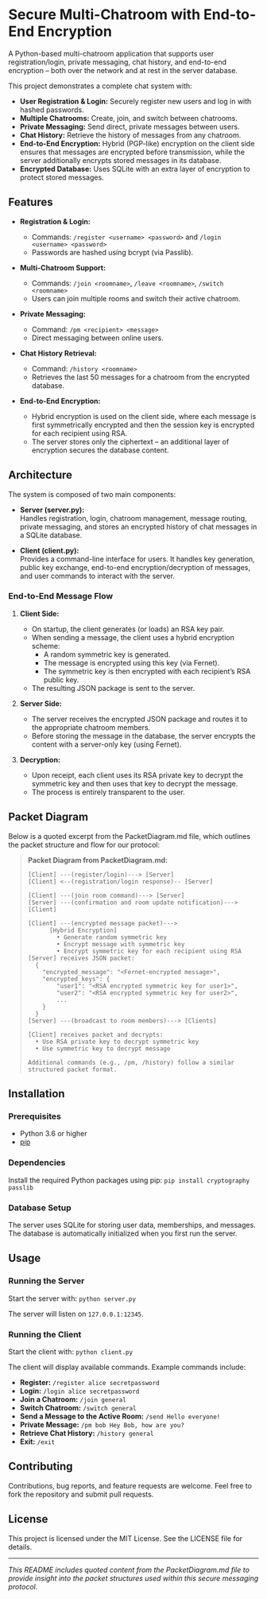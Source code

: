# Secure Multi-Chatroom with End-to-End Encryption

A Python-based multi-chatroom application that supports user registration/login, private messaging, chat history, and end-to-end encryption – both over the network and at rest in the server database.

This project demonstrates a complete chat system with:

- **User Registration & Login:** Securely register new users and log in with hashed passwords.
- **Multiple Chatrooms:** Create, join, and switch between chatrooms.
- **Private Messaging:** Send direct, private messages between users.
- **Chat History:** Retrieve the history of messages from any chatroom.
- **End-to-End Encryption:** Hybrid (PGP-like) encryption on the client side ensures that messages are encrypted before transmission, while the server additionally encrypts stored messages in its database.
- **Encrypted Database:** Uses SQLite with an extra layer of encryption to protect stored messages.

## Features

- **Registration & Login:** 
  - Commands: `/register <username> <password>` and `/login <username> <password>`
  - Passwords are hashed using bcrypt (via Passlib).

- **Multi-Chatroom Support:** 
  - Commands: `/join <roomname>`, `/leave <roomname>`, `/switch <roomname>`
  - Users can join multiple rooms and switch their active chatroom.

- **Private Messaging:** 
  - Command: `/pm <recipient> <message>`
  - Direct messaging between online users.

- **Chat History Retrieval:** 
  - Command: `/history <roomname>`
  - Retrieves the last 50 messages for a chatroom from the encrypted database.

- **End-to-End Encryption:** 
  - Hybrid encryption is used on the client side, where each message is first symmetrically encrypted and then the session key is encrypted for each recipient using RSA.
  - The server stores only the ciphertext – an additional layer of encryption secures the database content.

## Architecture

The system is composed of two main components:

- **Server (server.py):**  
  Handles registration, login, chatroom management, message routing, private messaging, and stores an encrypted history of chat messages in a SQLite database.

- **Client (client.py):**  
  Provides a command-line interface for users. It handles key generation, public key exchange, end-to-end encryption/decryption of messages, and user commands to interact with the server.

### End-to-End Message Flow

1. **Client Side:**  
   - On startup, the client generates (or loads) an RSA key pair.
   - When sending a message, the client uses a hybrid encryption scheme:
     - A random symmetric key is generated.
     - The message is encrypted using this key (via Fernet).
     - The symmetric key is then encrypted with each recipient’s RSA public key.
   - The resulting JSON package is sent to the server.

2. **Server Side:**  
   - The server receives the encrypted JSON package and routes it to the appropriate chatroom members.
   - Before storing the message in the database, the server encrypts the content with a server-only key (using Fernet).

3. **Decryption:**  
   - Upon receipt, each client uses its RSA private key to decrypt the symmetric key and then uses that key to decrypt the message.
   - The process is entirely transparent to the user.

## Packet Diagram

Below is a quoted excerpt from the PacketDiagram.md file, which outlines the packet structure and flow for our protocol:

> **Packet Diagram from PacketDiagram.md:**
> 
>     [Client] ---(register/login)---> [Server]
>     [Client] <--(registration/login response)-- [Server]
>     
>     [Client] ---(join room command)---> [Server]
>     [Server] ---(confirmation and room update notification)---> [Client]
>     
>     [Client] ---(encrypted message packet)--->
>           [Hybrid Encryption]
>             • Generate random symmetric key
>             • Encrypt message with symmetric key
>             • Encrypt symmetric key for each recipient using RSA
>     [Server] receives JSON packet:
>       {
>         "encrypted_message": "<Fernet-encrypted message>",
>         "encrypted_keys": {
>             "user1": "<RSA encrypted symmetric key for user1>",
>             "user2": "<RSA encrypted symmetric key for user2>",
>             ...
>         }
>       }
>     [Server] ---(broadcast to room members)---> [Clients]
>     
>     [Client] receives packet and decrypts:
>       • Use RSA private key to decrypt symmetric key
>       • Use symmetric key to decrypt message
>     
>     Additional commands (e.g., /pm, /history) follow a similar structured packet format.

## Installation

### Prerequisites

- Python 3.6 or higher
- [pip](https://pip.pypa.io/en/stable/)

### Dependencies

Install the required Python packages using pip: `pip install cryptography passlib`

### Database Setup

The server uses SQLite for storing user data, memberships, and messages. The database is automatically initialized when you first run the server.

## Usage

### Running the Server

Start the server with: `python server.py`

The server will listen on `127.0.0.1:12345`.

### Running the Client

Start the client with: `python client.py`

The client will display available commands. Example commands include:

- **Register:** `/register alice secretpassword`
- **Login:** `/login alice secretpassword`
- **Join a Chatroom:** `/join general`
- **Switch Chatroom:** `/switch general`
- **Send a Message to the Active Room:** `/send Hello everyone!`
- **Private Message:** `/pm bob Hey Bob, how are you?`
- **Retrieve Chat History:** `/history general`
- **Exit:** `/exit`

## Contributing

Contributions, bug reports, and feature requests are welcome. Feel free to fork the repository and submit pull requests.

## License

This project is licensed under the MIT License. See the LICENSE file for details.

---

*This README includes quoted content from the PacketDiagram.md file to provide insight into the packet structures used within this secure messaging protocol.*

